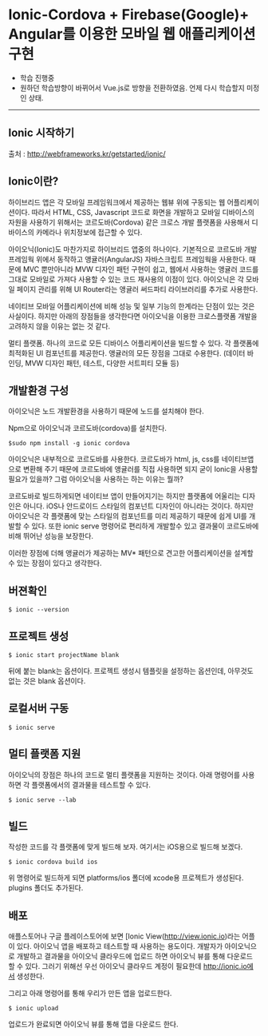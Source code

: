 # Ionic-Cordova + Firebase(Google)+ Angular를 이용한 모바일 웹 애플리케이션 구현

* 학습 진행중
* 원하던 학습방향이 바뀌어서 Vue.js로 방향을 전환하였음. 언제 다시 학습할지 미정인 상태.

-----------------------------------

## Ionic 시작하기

출처 : http://webframeworks.kr/getstarted/ionic/

## Ionic이란?

하이브리드 앱은 각 모바일 프레임워크에서 제공하는 웹뷰 위에 구동되는 웹 어플리케이션이다. 따라서 HTML, CSS, Javascript 코드로 화면을 개발하고 모바일 디바이스의 자원을 사용하기 위해서는 코르도바(Cordova) 같은 크로스 개발 플랫폼을 사용해서 디바이스의 카메라나 위치정보에 접근할 수 있다.

아이오닉(Ionic)도 마찬가지로 하이브리드 앱중의 하나이다. 기본적으로 코르도바 개발 프레임웍 위에서 동작하고 앵귤러(AngularJS) 자바스크립트 프레임웍을 사용한다. 때문에 MVC 뿐만아니라 MVW 디자인 패턴 구현이 쉽고, 웹에서 사용하는 앵귤러 코드를 그대로 모바일로 가져다 사용할 수 있는 코드 재사용의 이점이 있다. 아이오닉은 각 모바일 페이지 관리를 위해 UI Router라는 앵귤러 써드파티 라이브러리를 추가로 사용한다.

네이티브 모바일 어플리케이션에 비해 성능 및 일부 기능의 한계라는 단점이 있는 것은 사실이다. 하지만 아래의 장점들을 생각한다면 아이오닉을 이용한 크로스플랫폼 개발을 고려하지 않을 이유는 없는 것 같다.

멀티 플랫폼. 하나의 코드로 모든 디바이스 어플리케이션을 빌드할 수 있다.
각 플랫폼에 최적화된 UI 컴포넌트를 제공한다.
앵귤러의 모든 장점을 그대로 수용한다. (데이터 바인딩, MVW 디자인 패턴, 테스트, 다양한 서트피티 모듈 등)

## 개발환경 구성

아이오닉은 노드 개발환경을 사용하기 때문에 노드를 설치해야 한다.

Npm으로 아이오닉과 코르도바(cordova)를 설치한다.

    $sudo npm install -g ionic cordova

아이오닉은 내부적으로 코르도바를 사용한다. 코르도바가 html, js, css를 네이티브앱으로 변환해 주기 때문에 코르도바에 앵귤러를 직접 사용하면 되지 굳이 Ionic을 사용할 필요가 있을까? 그럼 아이오닉을 사용하는 하는 이유는 뭘까?

코르도바로 빌드하게되면 네이티브 앱이 만들어지기는 하지만 플랫폼에 어울리는 디자인은 아니다. iOS나 안드로이드 스타일의 컴포넌트 디자인이 아니라는 것이다. 하지만 아이오닉은 각 플랫폼에 맞는 스타일의 컴포넌트를 미리 제공하기 때문에 쉽게 UI를 개발할 수 있다. 또한 ionic serve 명령어로 편리하게 개발할수 있고 결과물이 코르도바에 비해 뛰어난 성능을 보장한다.

이러한 장점에 더해 앵귤러가 제공하는 MV* 패턴으로 견고한 어플리케이션을 설계할 수 있는 장점이 있다고 생각한다.

## 버젼확인

    $ ionic --version

## 프로젝트 생성

    $ ionic start projectName blank

뒤에 붙는 blank는 옵션이다.
프로젝트 생성시 템플릿을 설정하는 옵션인데, 아무것도 없는 것은 blank 옵션이다.

## 로컬서버 구동

    $ ionic serve

## 멀티 플랫폼 지원

아이오닉의 장점은 하나의 코드로 멀티 플랫폼을 지원하는 것이다. 아래 명령어를 사용하면 각 플랫폼에서의 결과물을 테스트할 수 있다.

    $ ionic serve --lab

## 빌드

작성한 코드를 각 플랫폼에 맞게 빌드해 보자. 여기서는 iOS용으로 빌드해 보겠다.

    $ ionic cordova build ios

위 명령어로 빌드하게 되면 platforms/ios 폴더에 xcode용 프로젝트가 생성된다. 
plugins 폴더도 추가된다.

## 배포

애플스토어나 구글 플레이스토어에 보면 [Ionic View(http://view.ionic.io)라는 어플이 있다. 아이오닉 앱을 배포하고 테스트할 때 사용하는 용도이다. 개발자가 아이오닉으로 개발하고 결과물을 아이오닉 클라우드에 업로드 하면 아이오닉 뷰를 통해 다운로드 할 수 있다. 그러기 위해선 우선 아이오닉 클라우드 계정이 필요한데 http://ionic.io에서 생성한다.

그리고 아래 명령어를 통해 우리가 만든 앱을 업로드한다.

    $ ionic upload

업로드가 완료되면 아이오닉 뷰를 통해 앱을 다운로드 한다.
